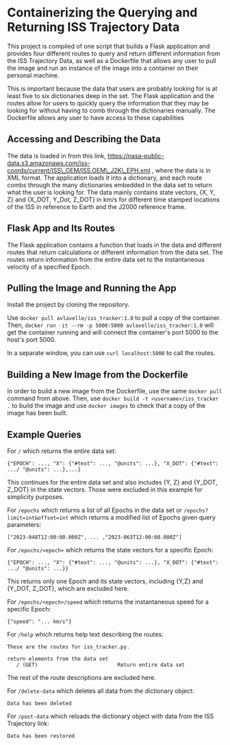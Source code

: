 # Containerizing the Querying and Returning ISS Trajectory Data

This project is compiled of one script that builds a Flask application and provides four different routes to query and return different information from the ISS Trajectory Data, as well as a Dockerfile that allows any user to pull the image and run an instance of the image into a container on their personal machine.

This is important because the data that users are probably looking for is at least five to six dictionaries deep in the set. The Flask application and the routes allow for users to quickly query the information that they may be looking for without having to comb through the dictionaries manually. The Dockerfile allows any user to have access to these capabilities 

## Accessing and Describing the Data
 
The data is loaded in from this link, https://nasa-public-data.s3.amazonaws.com/iss-coords/current/ISS\_OEM/ISS.OEM\_J2K\_EPH.xml , where the data is in XML format. The application loads it into a dictionary, and each route combs through the many dictionaries embedded in the data set to return what the user is looking for. The data mainly contains state vectors, {X, Y, Z} and {X\_DOT, Y\_Dot, Z\_DOT} in km/s for different time stamped locations of the ISS in reference to Earth and the J2000 reference frame.

## Flask App and Its Routes

The Flask application contains a function that loads in the data and different routes that return calculations or different information from the data set. The routes return information from the entire data set to the instantaneous velocity of a specified Epoch.

## Pulling the Image and Running the App

Install the project by cloning the repository. 

Use ```docker pull avlavelle/iss_tracker:1.0``` to pull a copy of the container.
Then, ```docker run -it --rm -p 5000:5000 avlavelle/iss_tracker:1.0``` will get the container running and will connect the container's port 5000 to the host's port 5000.

In a separate window, you can use ``` curl localhost:5000 ``` to call the routes.

## Building a New Image from the Dockerfile

In order to build a new image from the Dockerfile, use the same ```docker pull``` command from above. 
Then, use ```docker build -t <username>/iss_tracker .``` to build the image and use ```docker images``` to check that a copy of the image has been built.

## Example Queries 

For ```/``` which returns the entire data set:
```
{"EPOCH": ..., "X": {"#text": ..., "@units": ...}, "X_DOT": {"#text": .../ "@units": ...},...}
```
This continues for the entire data set and also includes {Y, Z} and {Y_DOT, Z_DOT} in the state vectors. Those were excluded in this example for simplicity purposes.

For ```/epochs``` which returns a list of all Epochs in the data set or ```/epochs?limit=int&offset=int``` which returns a modified list of Epochs given query parameters:
```
["2023-048T12:00:00.000Z", ... ,"2023-063T12:00:00.000Z"]
```
For ```/epochs/<epoch>``` which returns the state vectors for a specific Epoch:
```
{"EPOCH": ..., "X": {"#text": ..., "@units": ...}, "X_DOT": {"#text": .../ "@units": ...}}
```
This returns only one Epoch and its state vectors, including {Y,Z} and {Y_DOT, Z_DOT}, which are excluded here.

For ```/epochs/<epoch>/speed``` which returns the instantaneous speed for a specific Epoch:

```
{"speed": "... km/s"}
```
For ```/help``` which returns help text describing the routes:
```
These are the routes for iss_tracker.py.

return elements from the data set
   / (GET)                          Return entire data set
```
The rest of the route descriptions are excluded here.

For ```/delete-data``` which deletes all data from the dictionary object:
```
Data has been deleted
```

For ```/post-data``` which reloads the dictionary object with data from the ISS Trajectory link:
```
Data has been restored
```

